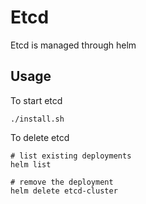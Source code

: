 # Etcd

Etcd is managed through helm

## Usage

To start etcd

```
./install.sh
```

To delete etcd

```
# list existing deployments
helm list

# remove the deployment
helm delete etcd-cluster
```


